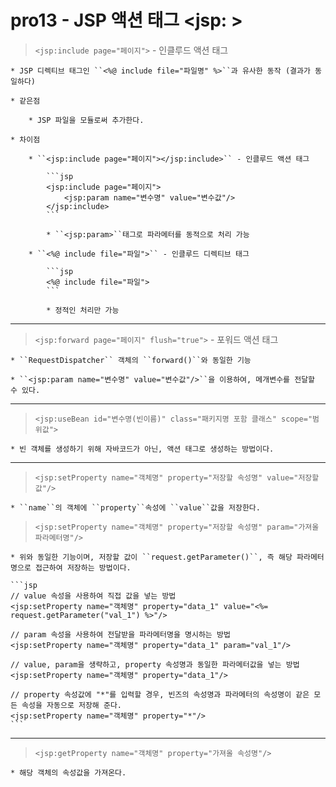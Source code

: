 #	pro13 - JSP 액션 태그 <jsp: >

>	``<jsp:include page="페이지">`` - 인클루드 액션 태그

	* JSP 디렉티브 태그인 ``<%@ include file="파일명" %>``과 유사한 동작 (결과가 동일하다)
	
	* 같은점
	
		* JSP 파일을 모듈로써 추가한다.
		
	* 차이점
	
		* ``<jsp:include page="페이지"></jsp:include>`` - 인클루드 액션 태그
		
			```jsp
			<jsp:include page="페이지">
				<jsp:param name="변수명" value="변수값"/>
			</jsp:include>
			```
			
			* ``<jsp:param>``태그로 파라메터를 동적으로 처리 가능

		* ``<%@ include file="파일">`` - 인클루드 디렉티브 태그
		
			```jsp
			<%@ include file="파일">
			```
			
			* 정적인 처리만 가능
	
---
			
>	``<jsp:forward page="페이지" flush="true">`` - 포워드 액션 태그

	* ``RequestDispatcher`` 객체의 ``forward()``와 동일한 기능
	
	* ``<jsp:param name="변수명" value="변수값"/>``을 이용하여, 메개변수를 전달할 수 있다.
	
---
	
>	``<jsp:useBean id="변수명(빈이름)" class="패키지명 포함 클래스" scope="범위값">``

	* 빈 객체를 생성하기 위해 자바코드가 아닌, 액션 태그로 생성하는 방법이다.
	
---

>	``<jsp:setProperty name="객체명" property="저장할 속성명" value="저장할 값"/>``

	* ``name``의 객체에 ``property``속성에 ``value``값을 저장한다.

>	``<jsp:setProperty name="객체명" property="저장할 속성명" param="가져올 파라메터명"/>``

	* 위와 동일한 기능이며, 저장할 값이 ``request.getParameter()``, 즉 해당 파라메터명으로 접근하여 저장하는 방법이다.
	
	```jsp
	// value 속성을 사용하여 직접 값을 넣는 방법	
	<jsp:setProperty name="객체명" property="data_1" value="<%= request.getParameter("val_1") %>"/>
	
	// param 속성을 사용하여 전달받을 파라메터명을 명시하는 방법
	<jsp:setProperty name="객체명" property="data_1" param="val_1"/>
	
	// value, param을 생략하고, property 속성명과 동일한 파라메터값을 넣는 방법
	<jsp:setProperty name="객체명" property="data_1"/>
	
	// property 속성값에 "*"를 입력할 경우, 빈즈의 속성명과 파라메터의 속성명이 같은 모든 속성을 자동으로 저장해 준다.
	<jsp:setProperty name="객체명" property="*"/>
	```
	
---

>	``<jsp:getProperty name="객체명" property="가져올 속성명"/>``

	* 해당 객체의 속성값을 가져온다.